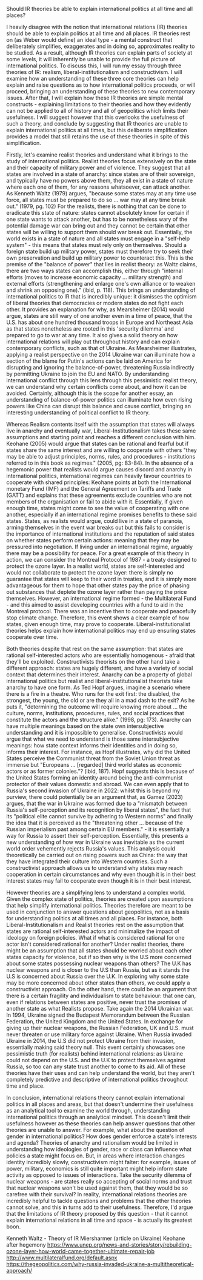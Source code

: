 Should IR theories be able to explain international politics at all time and all places?

I heavily disagree with the notion that international relations (IR) theories should be able to explain politics at all time and all places. IR theories rest on (as Weber would define) an ideal type - a mental construct that deliberately simplifies, exaggerates and in doing so, approximates reality to be studied. As a result, although IR theories can explain parts of society at some levels, it will inherently be unable to provide the full picture of international politics. To discuss this, I will run my essay through three theories of IR: realism, liberal-institutionalism and constructivism. I will examine how an understanding of these three core theories can help explain and raise questions as to how international politics proceeds, or will proceed, bringing an understanding of these theories to new contemporary issues. After that, I will explain how these IR theories are simple mental constructs - explaining limitations to their theories and how they evidently can not be applied to all of history and all of geopolitics which limits their usefulness. I will suggest however that this overlooks the usefulness of such a theory, and conclude by suggesting that IR theories are unable to explain international politics at all times, but this deliberate simplification provides a model that still retains the use of these theories in spite of this simplification.

Firstly, let's examine realist theories and understand what it brings to the study of international politics. Realist theories focus extensively on the state and their capacity of military power and of violence. They suggest that all states are involved in a state of anarchy: since states are of their sovereign, and typically have no powers above them, they all exist in a state of nature where each one of them, for any reasons whatsoever, can attack another. As Kenneth Waltz (1979) argues, "because some states may at any time use force, all states must be prepared to do so ... war may at any time break out." (1979, pg. 102) For the realists, there is nothing that can be done to eradicate this state of nature: states cannot absolutely know for certain if one state wants to attack another, but has to be nonetheless wary of the potential damage war can bring out and they cannot be certain that other states will be willing to support them should war break out. Essentially, the world exists in a state of nature and all states must engage in a "self-help system" - this means that states must rely only on themselves. Should a foreign state build up military power, states must therefore try to seek their own preservation and build up military power to counteract this. This is the premise of the "balance of power" that lies in realist theory: as Waltz claims, there are two ways states can accomplish this, either through "internal efforts (moves to increase economic capacity ... military strength) and external efforts (strengthening and enlarge one's own alliance or to weaken and shrink an opposing one)." (ibid, p. 118). This brings an understanding of international politics to IR that is incredibly unique: it dismisses the optimism of liberal theories that democracies or modern states do not fight each other. It provides an explanation for why, as Mearsheimer (2014) would argue, states are still wary of one another even in a time of peace, that the U.S. has about one hundred thousand troops in Europe and Northeast Asia as that states nonetheless are rooted in this 'security dilemma' and prepared to go to war at any time. It also gives a solid theory on how international relations will play out throughout history and can explain contemporary conflicts, such as that of Ukraine. As Mearsheimer illustrates, applying a realist perspective on the 2014 Ukraine war can illuminate how a section of the blame for Putin's actions can be laid on America for disrupting and ignoring the balance-of-power, threatening Russia indirectly by permitting Ukraine to join the EU and NATO. By understanding international conflict through this lens through this pessimistic realist theory, we can understand why certain conflicts come about, and how it can be avoided. Certainly, although this is the scope for another essay, an understanding of balance-of-power politics can illuminate how even rising powers like China can disrupt this balance and cause conflict, bringing an interesting understanding of political conflict to IR theory.

Whereas Realism contents itself with the assumption that states will always live in anarchy and eventually war, Liberal-Institutionalism takes these same assumptions and starting point and reaches a different conclusion with him. Keohane (2005) would argue that states can be rational and fearful but if states share the same interest and are willing to cooperate with others "they may be able to adjust principles, norms, rules, and procedures - institutions referred to in this book as regimes." (2005, pg: 83-84). In the absence of a hegemonic power that realists would argue causes discord and anarchy in international politics, international regimes can heavily favour countries to cooperate with shared principles: Keohane points at both the International monetary Fund (IMF) and the General Agreement on Tariffs and Trade (GATT) and explains that these agreements exclude countries who are not members of the organisation or fail to abide with it. Essentially, if given enough time, states might come to see the value of cooperating with one another, especially if an international regime promises benefits to these said states. States, as realists would argue, could live in a state of paranoia, arming themselves in the event war breaks out but this fails to consider is the importance of international institutions and the reputation of said states on whether states perform certain actions: meaning that they may be pressured into negotiation. If living under an international regime, arguably there may be a possibility for peace. For a great example of this theory in action, we can consider the Montreal Protocol of 1987 - a treaty designed to protect the ozone layer. In a realist world, states are self-interested and would not collaborate to protect the ozone layer: there is simply no guarantee that states will keep to their word in treaties, and it is simply more advantageous for them to hope that other states pay the price of phasing out substances that deplete the ozone layer rather than paying the price themselves. However, an international regime formed - the Multilateral Fund - and this aimed to assist developing countries with a fund to aid in the Montreal protocol. There was an incentive then to cooperate and peacefully stop climate change. Therefore, this event shows a clear example of how states, given enough time, may prove to cooperate. Liberal-institutionalist theories helps explain how international politics may end up ensuring states cooperate over time.

Both theories despite that rest on the same assumption: that states are rational self-interested actors who are essentially homogenous - afraid that they'll be exploited. Constructivists theorists on the other hand take a different approach: states are hugely different, and have a variety of social context that determines their interest. Anarchy can be a property of global international politics but realist and liberal-institutionalist theorists take anarchy to have one form. As Ted Hopf argues, imagine a scenario where there is a fire in a theatre. Who runs for the exit first: the disabled, the strongest, the young, the old or are they all in a mad dash to the exit? As he puts it, "determining the outcome will require knowing more about ... the culture, norms, institutions, procedures, rules, and social practices that constitute the actors and the structure alike." (1998, pg: 173). Anarchy can have multiple meanings based on the state own intersubjective understanding and it is impossible to generalise. Constructivists would argue that what we need to understand is those same intersubjective meanings: how state context informs their identities and in doing so, informs their interest. For instance, as Hopf illustrates, why did the United States perceive the Communist threat from the Soviet Union threat as immense but "Europeans ... [regarded] third world states as economic actors or as former colonies."? (ibid, 187). Hopf suggests this is because of the United States forming an identity around being the anti-communist protector of their values domestic and abroad. We can even apply that to Russia's second invasion of Ukraine in 2022: whilst this is beyond my purview, there could potentially be an argument that, as Gamez (2023) argues, that the war in Ukraine was formed due to a "mismatch between Russia's self-perception and its recognition by liberal states", the fact that its "political elite cannot survive by adhering to Western norms" and finally the idea that it is perceived as the "threatening other ... because of the Russian imperialism past among certain EU members." - it is essentially a way for Russia to assert their self-perception. Essentially, this presents a new understanding of how war in Ukraine was inevitable as the current world order vehemently rejects Russia's values. This analysis could theoretically be carried out on rising powers such as China: the way that they have integrated their culture into Western countries. Such a constructivist approach allows us to understand why states may reach cooperation in certain circumstances and why even though it is in their best interest states may fail to cooperate even though it is in their best interest.

However theories are a simplifying lens to understand a complex world. Given the complex state of politics, theories are created upon assumptions that help simplify international politics. Theories therefore are meant to be used in conjunction to answer questions about geopolitics, not as a basis for understanding politics at all times and all places. For instance, both Liberal-Institutionalism and Realist theories rest on the assumption that states are rational self-interested actors and minimalize the impact of ideology on foreign policies. What if what is considered rational for one actor isn't considered rational for another? Under realist theories, there might be an assumption that all states should be worried about each other states capacity for violence, but if so then why is the U.S more concerned about some states possessing nuclear weapons than others? The U.K has nuclear weapons and is closer to the U.S than Russia, but as it stands the U.S is concerned about Russia over the U.K. In exploring why some state may be more concerned about other states than others, we could apply a constructivist approach. On the other hand, there could be an argument that there is a certain fragility and individualism to state behaviour: that one can, even if relations between states are positive, never trust the promises of another state as what Realists propose. Take again the 2014 Ukrainian war. In 1994, Ukraine signed the Budapest Memorandum between the Russian Federation, the United Kingdom and the United States. In exchange for giving up their nuclear weapons, the Russian Federation, UK and U.S. must never threaten or use military force against Ukraine. When Russia invaded Ukraine in 2014, the U.S did not protect Ukraine from their invasion, essentially making said theory null. This event certainly showcases one pessimistic truth (for realists) behind international relations: as Ukraine could not depend on the U.S. and the U.K to protect themselves against Russia, so too can any state trust another to come to its aid. All of these theories have their uses and can help understand the world, but they aren't completely predictive and descriptive of international politics throughout time and place. 

In conclusion, international relations theory cannot explain international politics in all places and areas, but that doesn't undermine their usefulness as an analytical tool to examine the world through, understanding international politics through an analytical mindset. This doesn't limit their usefulness however as these theories can help answer questions that other theories are unable to answer. For example, what about the question of gender in international politics? How does gender enforce a state's interests and agenda? Theories of anarchy and rationalism would be limited in understanding how ideologies of gender, race or class can influence what policies a state might focus on. But, in areas where interaction changes identity incredibly slowly, constructivism might falter: for example, issues of power, military, economics is still quite important might help inform state activity as opposed to issues of interactions. Take the security dilemma of nuclear weapons - are states really so accepting of social norms and trust that nuclear weapons won't be used against them, that they would be so carefree with their survival? In reality, international relations theories are incredibly helpful to tackle questions and problems that the other theories cannot solve, and this in turns add to their usefulness. Therefore, I'd argue that the limitations of IR theory proposed by this question - that it cannot explain international relations in all time and space - is actually its greatest boon.


Kenneth Waltz - Theory of IR
Miersharmer (article on Ukraine)
Keohane after hegemony
https://www.unep.org/news-and-stories/story/rebuilding-ozone-layer-how-world-came-together-ultimate-repair-job
http://www.multilateralfund.org/default.aspx
https://thegeopolitics.com/why-russia-invaded-ukraine-a-multitheoretical-approach/